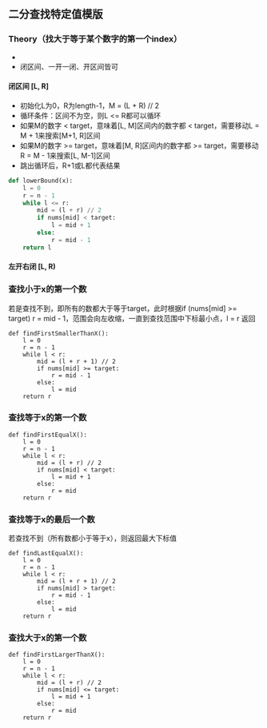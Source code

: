 ## 二分查找特定值模版

### Theory（找大于等于某个数字的第一个index）

- 
- 闭区间、一开一闭、开区间皆可

#### 闭区间 [L, R]
- 初始化L为0，R为length-1，M = (L + R) // 2
- 循环条件：区间不为空，则L <= R都可以循环
- 如果M的数字 < target，意味着[L, M]区间内的数字都 < target，需要移动L = M + 1来搜索[M+1, R]区间
- 如果M的数字 >= target，意味着[M, R]区间内的数字都 >= target，需要移动R = M - 1来搜索[L, M-1]区间
- 跳出循环后，R+1或L都代表结果
```python
def lowerBound(x):
    l = 0
    r = n - 1
    while l <= r:
        mid = (l + r) // 2
        if nums[mid] < target:
            l = mid + 1
        else:
            r = mid - 1
    return l 
```

#### 左开右闭 [L, R)

### 查找小于x的第一个数
若是查找不到，即所有的数都大于等于target，此时根据if (nums[mid] >= target) r = mid - 1，范围会向左收缩，一直到查找范围中下标最小点，l = r 返回
```
def findFirstSmallerThanX():
    l = 0
    r = n - 1
    while l < r:
        mid = (l + r + 1) // 2
        if nums[mid] >= target:
            r = mid - 1
        else:
            l = mid
    return r
```

### 查找等于x的第一个数
```
def findFirstEqualX():
    l = 0
    r = n - 1
    while l < r:
        mid = (l + r) // 2
        if nums[mid] < target:
            l = mid + 1
        else:
            r = mid
    return r
```

### 查找等于x的最后一个数
若查找不到（所有数都小于等于x），则返回最大下标值
```
def findLastEqualX():
    l = 0
    r = n - 1
    while l < r:
        mid = (l + r + 1) // 2
        if nums[mid] > target:
            r = mid - 1
        else:
            l = mid
    return r
```

### 查找大于x的第一个数
```
def findFirstLargerThanX():
    l = 0
    r = n - 1
    while l < r:
        mid = (l + r) // 2
        if nums[mid] <= target:
            l = mid + 1
        else:
            r = mid
    return r
```
